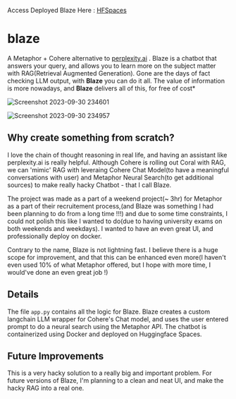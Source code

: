 Access Deployed Blaze Here : [HFSpaces](https://yash-srivastava19-blaze.hf.space) 

# blaze
A Metaphor + Cohere alternative to [perplexity.ai](https://www.perplexity.ai) . Blaze is a chatbot that answers your query, and allows you to learn more on the subject matter with RAG(Retrieval Augmented Generation). Gone are the days of fact checking LLM output, with **Blaze** you can do it all. The value of information is more nowadays, and **Blaze** delivers all of this, for free of cost*    


![Screenshot 2023-09-30 234601](https://github.com/yash-srivastava19/blaze/assets/85068689/a8f92f50-79ad-4cad-a000-512fb2293169)

![Screenshot 2023-09-30 234957](https://github.com/yash-srivastava19/blaze/assets/85068689/ce372146-fcb5-4160-a4f1-0919fe4b0a0e)

## Why create something from scratch?

I love the chain of thought reasoning in real life, and having an assistant like perplexity.ai is really helpful. Although Cohere is rolling out Coral with RAG, we can 'mimic' RAG with leveraing Cohere Chat Model(to have a meaningful conversations with user) and Metaphor Neural Search(to get additional sources) to make really hacky Chatbot - that I call Blaze.

The project was made as a part of a weekend project(~ 3hr) for Metaphor as a part of their recruitement process,(and Blaze was something I had been planning to do from a long time !!!) and due to some time constraints, I could not polish this like I wanted to do(due to having university exams on both weekends and weekdays). I wanted to have an even great UI, and professionally deploy on docker.

Contrary to the name, Blaze is not lightning fast. I believe there is a huge scope for improvement, and that this can be enhanced even more(I haven't even used 10% of what Metaphor offered, but I hope with more time, I would've done an even great job !)

## Details

The file `app.py` contains all the logic for Blaze. Blaze creates a custom langchain LLM wrapper for Cohere's Chat model, and uses the user entered prompt to do a neural search using the Metaphor API. The chatbot is containerized using Docker and deployed on Huggingface Spaces.   

## Future Improvements
This is a very hacky solution to a really big and important problem. For future versions of Blaze, I'm planning to a clean and neat UI, and make the hacky RAG into a real one.

